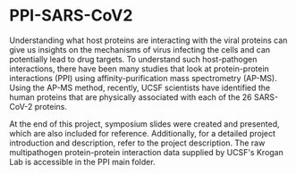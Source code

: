 # PPI-SARS-CoV2
Understanding what host proteins are interacting with the viral proteins can give us insights on the mechanisms of virus infecting the cells and can potentially lead to drug targets. To understand such host-pathogen interactions, there have been many studies that look at protein-protein interactions (PPI) using affinity-purification mass spectrometry (AP-MS).  Using the AP-MS method, recently, UCSF scientists have identified the human proteins that are physically associated with each of the 26 SARS-CoV-2 proteins. 

At the end of this project, symposium slides were created and presented, which are also included for reference. Additionally, for a detailed project introduction and description, refer to the project description. The raw multipathogen protein-protein interaction data supplied by UCSF's Krogan Lab is accessible in the PPI main folder. 
